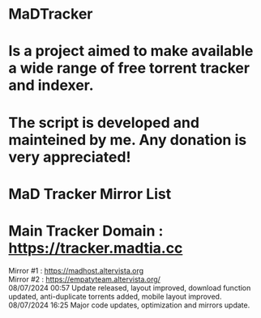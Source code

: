 # MaDTracker
# Is a project aimed to make available a wide range of free torrent tracker and indexer. 
# The script is developed and mainteined by me. Any donation is very appreciated!
# MaD Tracker Mirror List
# Main Tracker Domain : https://tracker.madtia.cc<br>
Mirror #1 : https://madhost.altervista.org<br>
Mirror #2 : https://empatyteam.altervista.org/<br>
08/07/2024 00:57 Update released, layout improved, download function updated, anti-duplicate torrents added, mobile layout improved.<br>
08/07/2024 16:25 Major code updates, optimization and mirrors update.
